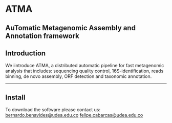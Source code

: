 # ATMA
AuTomatic Metagenomic Assembly and Annotation framework
---------------------------------------------------------------
Introduction
---------------------------------------------------------------
We iintroduce ATMA, a distributed automatic pipeline for fast metagenomic analysis that includes: sequencing quality control, 16S-identification, reads binning, de novo assembly, ORF detection and taxonomic annotation.

---------------------------------------------------------------
Install
---------------------------------------------------------------
To download the software please contact us:
bernardo.benavides@udea.edu.co
felipe.cabarcas@udea.edu.co
